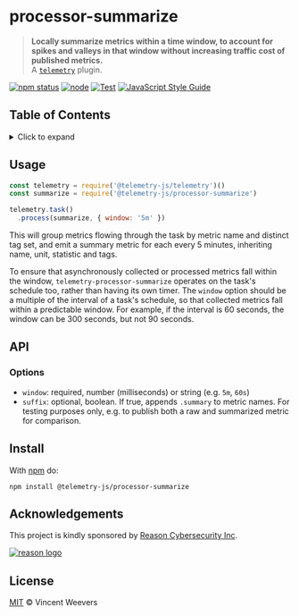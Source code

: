 # processor-summarize

> **Locally summarize metrics within a time window, to account for spikes and valleys in that window without increasing traffic cost of published metrics.**  
> A [`telemetry`](https://github.com/telemetry-js/telemetry) plugin.

[![npm status](http://img.shields.io/npm/v/telemetry-js/processor-summarize.svg)](https://www.npmjs.org/package/@telemetry-js/processor-summarize)
[![node](https://img.shields.io/node/v/@telemetry-js/processor-summarize.svg)](https://www.npmjs.org/package/@telemetry-js/processor-summarize)
[![Test](https://github.com/telemetry-js/processor-summarize/workflows/Test/badge.svg?branch=main)](https://github.com/telemetry-js/processor-summarize/actions)
[![JavaScript Style Guide](https://img.shields.io/badge/code_style-standard-brightgreen.svg)](https://standardjs.com)

## Table of Contents

<details><summary>Click to expand</summary>

- [Usage](#usage)
- [API](#api)
  - [Options](#options)
- [Install](#install)
- [Acknowledgements](#acknowledgements)
- [License](#license)

</details>

## Usage

```js
const telemetry = require('@telemetry-js/telemetry')()
const summarize = require('@telemetry-js/processor-summarize')

telemetry.task()
  .process(summarize, { window: '5m' })
```

This will group metrics flowing through the task by metric name and distinct tag set, and emit a summary metric for each every 5 minutes, inheriting name, unit, statistic and tags.

To ensure that asynchronously collected or processed metrics fall within the window, `telemetry-processor-summarize` operates on the task's schedule too, rather than having its own timer. The `window` option should be a multiple of the interval of a task's schedule, so that collected metrics fall within a predictable window. For example, if the interval is 60 seconds, the window can be 300 seconds, but not 90 seconds.

## API

### Options

- `window`: required, number (milliseconds) or string (e.g. `5m`, `60s`)
- `suffix`: optional, boolean. If true, appends `.summary` to metric names. For testing purposes only, e.g. to publish both a raw and summarized metric for comparison.

## Install

With [npm](https://npmjs.org) do:

```
npm install @telemetry-js/processor-summarize
```

## Acknowledgements

This project is kindly sponsored by [Reason Cybersecurity Inc](https://reasonsecurity.com).

[![reason logo](https://cdn.reasonsecurity.com/github-assets/reason_signature_logo.png)](https://reasonsecurity.com)

## License

[MIT](LICENSE) © Vincent Weevers
